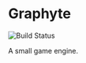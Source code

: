 # Graphyte

![Build Status](https://travis-ci.org/Meowskyy/Graphyte.svg?branch=dev)

A small game engine.
